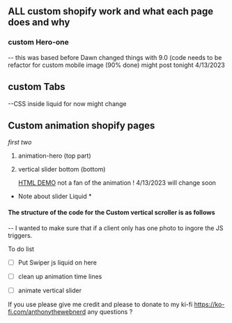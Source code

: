 ## ALL custom shopify work and what each page does and why


### custom Hero-one
-- this was based before Dawn changed things with 9.0 (code needs to be refactor for custom mobile image (90% done) might post tonight 4/13/2023

## custom Tabs
--CSS inside liquid for now might change

## Custom animation shopify pages
  *first two*
1. animation-hero (top part)
2. vertical slider bottom (bottom) 

  	[HTML DEMO](https://silver-sunflower-d9988a.netlify.app/test)
not a fan of the animation ! 4/13/2023 will change soon 

 * Note about slider Liquid *
#### The structure of the code for the Custom vertical scroller is as follows
 -- I wanted to make sure that if a client only has one photo to ingore the JS triggers.

To do list
- [ ] Put Swiper js liquid on here
- [ ] clean up animation time lines
- [ ] animate vertical slider



If you use please give me credit  and please to donate to my ki-fi  https://ko-fi.com/anthonythewebnerd 
any questions ? 






